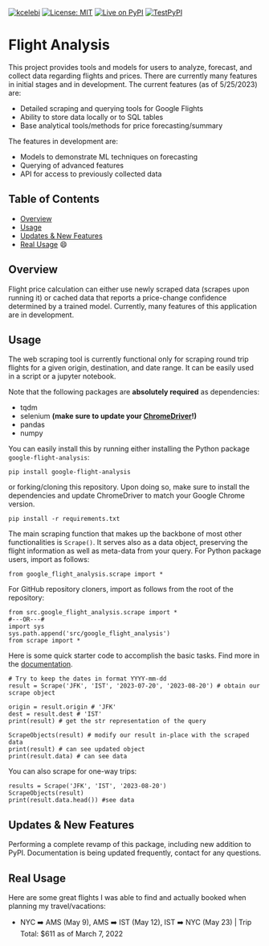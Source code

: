 [![kcelebi](https://circleci.com/gh/celebi-pkg/flight-analysis.svg?style=svg)](https://circleci.com/gh/celebi-pkg/flight-analysis)
[![License: MIT](https://img.shields.io/badge/License-MIT-yellow.svg)](https://opensource.org/licenses/MIT)
[![Live on PyPI](https://img.shields.io/badge/PyPI-1.1.0-brightgreen)](https://pypi.org/project/google-flight-analysis/)
[![TestPyPI](https://img.shields.io/badge/PyPI-1.1.1--alpha.10-blue)](https://test.pypi.org/project/google-flight-analysis/1.1.1a10/)

# Flight Analysis

This project provides tools and models for users to analyze, forecast, and collect data regarding flights and prices. There are currently many features in initial stages and in development. The current features (as of 5/25/2023) are:

- Detailed scraping and querying tools for Google Flights
- Ability to store data locally or to SQL tables
- Base analytical tools/methods for price forecasting/summary

The features in development are:

- Models to demonstrate ML techniques on forecasting
- Querying of advanced features
- API for access to previously collected data

## Table of Contents
- [Overview](#Overview)
- [Usage](#usage)
- [Updates & New Features](#updates-&-new-features)
- [Real Usage](#real-usage) 😄


## Overview

Flight price calculation can either use newly scraped data (scrapes upon running it) or cached data that reports a price-change confidence determined by a trained model. Currently, many features of this application are in development.

## Usage

The web scraping tool is currently functional only for scraping round trip flights for a given origin, destination, and date range. It can be easily used in a script or a jupyter notebook.

Note that the following packages are **absolutely required** as dependencies:
- tqdm
- selenium **(make sure to update your [ChromeDriver](https://chromedriver.chromium.org)!)**
- pandas
- numpy

You can easily install this by running either installing the Python package `google-flight-analysis`:

	pip install google-flight-analysis

or forking/cloning this repository. Upon doing so, make sure to install the dependencies and update ChromeDriver to match your Google Chrome version.

	pip install -r requirements.txt


The main scraping function that makes up the backbone of most other functionalities is `Scrape()`. It serves also as a data object, preserving the flight information as well as meta-data from your query. For Python package users, import as follows:

	from google_flight_analysis.scrape import *

For GitHub repository cloners, import as follows from the root of the repository:

	from src.google_flight_analysis.scrape import *
	#---OR---#
	import sys
	sys.path.append('src/google_flight_analysis')
	from scrape import *


Here is some quick starter code to accomplish the basic tasks. Find more in the [documentation](https://kcelebi.github.io/flight-analysis/).

	# Try to keep the dates in format YYYY-mm-dd
	result = Scrape('JFK', 'IST', '2023-07-20', '2023-08-20') # obtain our scrape object

	origin = result.origin # 'JFK'
	dest = result.dest # 'IST'
	print(result) # get the str representation of the query

	ScrapeObjects(result) # modify our result in-place with the scraped data
	print(result) # can see updated object
	print(result.data) # can see data

You can also scrape for one-way trips:

	results = Scrape('JFK', 'IST', '2023-08-20')
	ScrapeObjects(result)
	print(result.data.head()) #see data


## Updates & New Features

Performing a complete revamp of this package, including new addition to PyPI. Documentation is being updated frequently, contact for any questions.


<!--
## Cache Data

The caching system for this application is mainly designed to make the loading of data more efficient. For the moment, this component of the application hasn't been designed well for the public to easily use so I would suggest that most people leave it alone, or fork the repository and modify some of the functions to create folders in the destinations that they would prefer. The key caching functions are:

- `cache_data`
- `load_cached`
- `iterative_caching`
- `clean_cache`
- `cache_condition`
- `check_cached`

All of these functions are clearly documented in the `scraping.py` file.
-->
<!--## To Do

- [x] Scrape data and clean it
- [x] Testing for scraping
- [x] Add scraping docs
- [ ] Split Airlines
- [ ] Add day of week as a feature
- [ ] Support for Day of booking!! ("Delayed by x hr")
- [ ] Detail most common airports and automatically cache
- [ ] Algorithm to check over multiple days and return summary
- [x] Determine caching method: wait for request and cache? periodically cache?
- [ ] Model for observing change in flight price
	- Predict how much it'll maybe change
- [ ] UI for showing flights that are 'perfect' to constraint / flights that are close to constraints, etc
- [ ] Caching/storing data, uses predictive model to estimate how good this is

-->
## Real Usage

Here are some great flights I was able to find and actually booked when planning my travel/vacations:

- NYC ➡️ AMS (May 9), AMS ➡️ IST (May 12), IST ➡️ NYC (May 23) | Trip Total: $611 as of March 7, 2022
